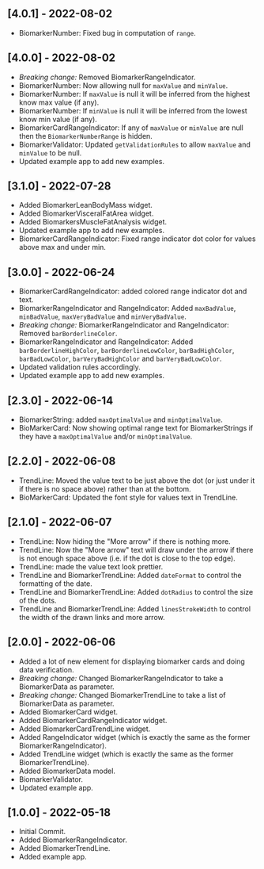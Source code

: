 ## [4.0.1] - 2022-08-02
* BiomarkerNumber: Fixed bug in computation of `range`.

## [4.0.0] - 2022-08-02
* *Breaking change:* Removed BiomarkerRangeIndicator.
* BiomarkerNumber: Now allowing null for `maxValue` and `minValue`.
* BiomarkerNumber: If `maxValue` is null it will be inferred from the highest know max value (if any).
* BiomarkerNumber: If `minValue` is null it will be inferred from the lowest know min value (if any).
* BiomarkerCardRangeIndicator: If any of `maxValue` or `minValue` are null then the `BiomarkerNumberRange` is hidden.
* BiomarkerValidator: Updated `getValidationRules` to allow `maxValue` and `minValue` to be null.
* Updated example app to add new examples.

## [3.1.0] - 2022-07-28
* Added BiomarkerLeanBodyMass widget.
* Added BiomarkerVisceralFatArea widget.
* Added BiomarkersMuscleFatAnalysis widget.
* Updated example app to add new examples.
* BiomarkerCardRangeIndicator: Fixed range indicator dot color for values above max and under min.

## [3.0.0] - 2022-06-24
* BiomarkerCardRangeIndicator: added colored range indicator dot and text. 
* BiomarkerRangeIndicator and RangeIndicator: Added `maxBadValue`, `minBadValue`, `maxVeryBadValue` and `minVeryBadValue`. 
* *Breaking change:* BiomarkerRangeIndicator and RangeIndicator: Removed `barBorderlineColor`.
* BiomarkerRangeIndicator and RangeIndicator: Added `barBorderlineHighColor`, `barBorderlineLowColor`, `barBadHighColor`, `barBadLowColor`, `barVeryBadHighColor` and `barVeryBadLowColor`.
* Updated validation rules accordingly.
* Updated example app to add new examples.

## [2.3.0] - 2022-06-14
* BiomarkerString: added `maxOptimalValue` and `minOptimalValue`. 
* BioMarkerCard: Now showing optimal range text for BiomarkerStrings if they have a `maxOptimalValue` and/or `minOptimalValue`.

## [2.2.0] - 2022-06-08
* TrendLine: Moved the value text to be just above the dot (or just under it if there is no space above) rather than at the bottom.
* BioMarkerCard: Updated the font style for values text in TrendLine.

## [2.1.0] - 2022-06-07
* TrendLine: Now hiding the "More arrow" if there is nothing more.
* TrendLine: Now the "More arrow" text will draw under the arrow if there is not enough space above (i.e. if the dot is close to the top edge).
* TrendLine: made the value text look prettier.
* TrendLine and BiomarkerTrendLine: Added `dateFormat` to control the formatting of the date.
* TrendLine and BiomarkerTrendLine: Added `dotRadius` to control the size of the dots.
* TrendLine and BiomarkerTrendLine: Added `linesStrokeWidth` to control the width of the drawn links and more arrow. 

## [2.0.0] - 2022-06-06
* Added a lot of new element for displaying biomarker cards and doing data verification.
* *Breaking change:* Changed BiomarkerRangeIndicator to take a BiomarkerData as parameter.
* *Breaking change:* Changed BiomarkerTrendLine to take a list of BiomarkerData as parameter.
* Added BiomarkerCard widget.
* Added BiomarkerCardRangeIndicator widget.
* Added BiomarkerCardTrendLine widget.
* Added RangeIndicator widget (which is exactly the same as the former BiomarkerRangeIndicator).
* Added TrendLine widget (which is exactly the same as the former BiomarkerTrendLine).
* Added BiomarkerData model.
* BiomarkerValidator.
* Updated example app.

## [1.0.0] - 2022-05-18
* Initial Commit.
* Added BiomarkerRangeIndicator.
* Added BiomarkerTrendLine.
* Added example app.

